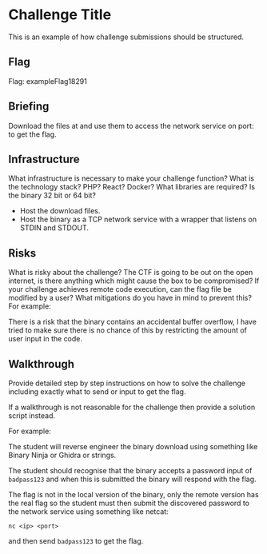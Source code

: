 # Challenge Title
This is an example of how challenge submissions should be structured.

## Flag
Flag: exampleFlag18291

## Briefing
Download the files at <url> and use them to access the network service on <ip> port: <port> to get the flag.

## Infrastructure
What infrastructure is necessary to make your challenge function?
What is the technology stack? PHP? React? Docker?
What libraries are required?
Is the binary 32 bit or 64 bit?

- Host the download files.
- Host the binary as a TCP network service with a wrapper that listens on STDIN and STDOUT.

## Risks
What is risky about the challenge? The CTF is going to be out on the open internet, is there anything which might cause the box to be compromised? If your challenge achieves remote code execution, can the flag file be modified by a user? What mitigations do you have in mind to prevent this? For example:

There is a risk that the binary contains an accidental buffer overflow, I have tried to make sure there is no chance of this by restricting the amount of user input in the code.

## Walkthrough
Provide detailed step by step instructions on how to solve the challenge including exactly what to send or input to get the flag.

If a walkthrough is not reasonable for the challenge then provide a solution script instead.

For example:

The student will reverse engineer the binary download using something like Binary Ninja or Ghidra or strings.

The student should recognise that the binary accepts a password input of `badpass123` and when this is submitted the binary will respond with the flag.

The flag is not in the local version of the binary, only the remote version has the real flag so the student must then submit the discovered password to the network service using something like netcat:

`nc <ip> <port>`

and then send `badpass123` to get the flag.